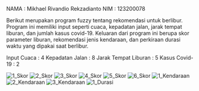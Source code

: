 NAMA  : Mikhael Rivandio Rekzadianto
NIM   : 123200078

Berikut merupakan program fuzzy tentang rekomendasi untuk berlibur. Program ini memiliki input seperti cuaca, kepadatan jalan, jarak tempat liburan, dan jumlah kasus covid-19. Keluaran dari program ini berupa skor parameter liburan, rekomendasi jenis kendaraan, dan perkiraan durasi waktu yang dipakai saat berlibur.

Input
Cuaca                 : 4
Kepadatan Jalan       : 8
Jarak Tempat Liburan  : 5
Kasus Covid-19        : 2

![1_Skor](https://user-images.githubusercontent.com/100062773/157017165-83915428-5567-4419-b04e-05650e1d3865.png)
![2_Skor](https://user-images.githubusercontent.com/100062773/157017218-4d785e9b-9088-4e84-a172-6c34521f4ad4.png)
![3_Skor](https://user-images.githubusercontent.com/100062773/157017233-c3208f4c-3a7d-4809-b950-e8639c04173c.png)
![4_Skor](https://user-images.githubusercontent.com/100062773/157017262-999db75d-4602-441b-877c-e1b3cc2f29d2.png)
![5_Skor](https://user-images.githubusercontent.com/100062773/157017302-a5698902-dd65-4ecd-9303-19df80a86706.png)
![6_Skor](https://user-images.githubusercontent.com/100062773/157017309-a4267739-09dd-46be-9ed2-5d741cbfc766.png)
![1_Kendaraan](https://user-images.githubusercontent.com/100062773/157017318-fda3809b-5cf6-4c66-9e31-cbccc485cdfa.png)
![2_Kendaraan](https://user-images.githubusercontent.com/100062773/157017327-79135b40-f7ab-4bbc-9805-82b880dcffbc.png)
![3_Kendaraan](https://user-images.githubusercontent.com/100062773/157017339-2dbb4133-a342-473b-a25f-f6aa83b1738b.png)
![1_Durasi](https://user-images.githubusercontent.com/100062773/157017350-28966459-5f59-4d9a-9be7-1f9729a44a1d.png)
